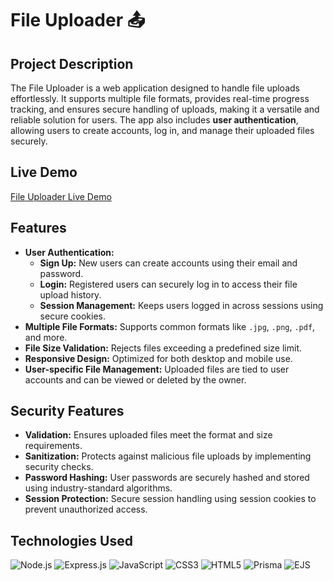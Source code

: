 # File Uploader 📤

## Project Description
The File Uploader is a web application designed to handle file uploads effortlessly. It supports multiple file formats, provides real-time progress tracking, and ensures secure handling of uploads, making it a versatile and reliable solution for users. The app also includes **user authentication**, allowing users to create accounts, log in, and manage their uploaded files securely.

## Live Demo
[File Uploader Live Demo](file-uploader-production-155a.up.railway.app)

## Features
- **User Authentication:**
  - **Sign Up:** New users can create accounts using their email and password.
  - **Login:** Registered users can securely log in to access their file upload history.
  - **Session Management:** Keeps users logged in across sessions using secure cookies.
- **Multiple File Formats:** Supports common formats like `.jpg`, `.png`, `.pdf`, and more.
- **File Size Validation:** Rejects files exceeding a predefined size limit.
- **Responsive Design:** Optimized for both desktop and mobile use.
- **User-specific File Management:** Uploaded files are tied to user accounts and can be viewed or deleted by the owner.

## Security Features
- **Validation:** Ensures uploaded files meet the format and size requirements.
- **Sanitization:** Protects against malicious file uploads by implementing security checks.
- **Password Hashing:** User passwords are securely hashed and stored using industry-standard algorithms.
- **Session Protection:** Secure session handling using session cookies to prevent unauthorized access.

## Technologies Used
![Node.js](https://img.shields.io/badge/Node.js-339933?style=for-the-badge&logo=node.js&logoColor=white)
![Express.js](https://img.shields.io/badge/Express.js-000000?style=for-the-badge&logo=express&logoColor=white)
![JavaScript](https://img.shields.io/badge/JavaScript-F7DF1E?style=for-the-badge&logo=javascript&logoColor=black)
![CSS3](https://img.shields.io/badge/CSS3-1572B6?style=for-the-badge&logo=css3&logoColor=white)
![HTML5](https://img.shields.io/badge/HTML5-E34F26?style=for-the-badge&logo=html5&logoColor=white)
![Prisma](https://img.shields.io/badge/Prisma-2D3748?style=for-the-badge&logo=prisma&logoColor=white)
![EJS](https://img.shields.io/badge/EJS-000000?style=for-the-badge&logo=ejs&logoColor=white)
